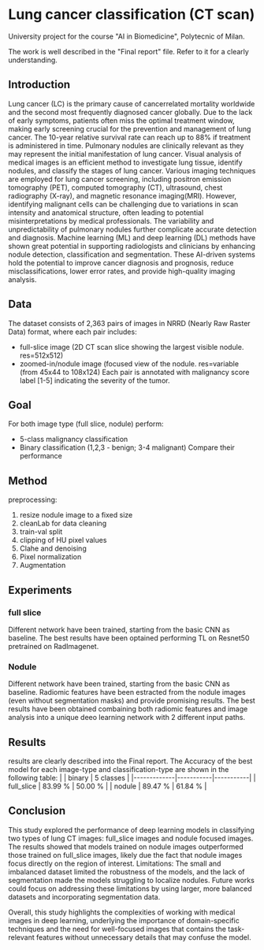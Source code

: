 # Lung cancer classification (CT scan)

University project for the course "AI in Biomedicine", Polytecnic of Milan.

The work is well described in the "Final report" file. Refer to it for a clearly understanding.

## Introduction
Lung cancer (LC) is the primary cause of cancerrelated mortality worldwide and the second most frequently diagnosed cancer globally. Due to the lack of early symptoms, patients often miss the optimal treatment window, making early screening crucial for the prevention and management of lung cancer. The 10-year relative survival rate can reach up to 88% if treatment is administered in time. Pulmonary nodules are clinically relevant as they may represent the initial manifestation of lung cancer.
Visual analysis of medical images is an efficient method to investigate lung tissue, identify nodules, and classify the stages of lung
cancer. Various imaging techniques are employed for lung cancer screening, including positron emission tomography (PET), computed tomography (CT), ultrasound, chest radiography (X-ray), and magnetic resonance imaging(MRI). 
However, identifying malignant cells can be challenging due to variations in scan intensity and anatomical structure, often leading to
potential misinterpretations by medical professionals. The variability and unpredictability of pulmonary nodules further complicate accurate detection and diagnosis.
Machine learning (ML) and deep learning (DL) methods have shown great potential in supporting radiologists and clinicians by enhancing
nodule detection, classification and segmentation. These AI-driven systems hold the potential to improve cancer diagnosis and prognosis, reduce misclassifications, lower error rates, and provide high-quality imaging analysis.

## Data
The dataset consists of 2,363 pairs of images in NRRD (Nearly Raw Raster Data) format, where each pair includes:
- full-slice image (2D CT scan slice showing the largest visible nodule. res=512x512)
- zoomed-in/nodule image (focused view of the nodule. res=variable (from 45x44 to 108x124)
Each pair is annotated with malignancy score label [1-5] indicating the severity of the tumor.

## Goal
For both image type (full slice, nodule) perform:
- 5-class malignancy classification
- Binary classification (1,2,3 - benign; 3-4 malignant)
Compare their performance

## Method
preprocessing:
1) resize nodule image to a fixed size
2) cleanLab for data cleaning
3) train-val split
4) clipping of HU pixel values
5) Clahe and denoising
6) Pixel normalization
7) Augmentation

## Experiments
### full slice
Different network have been trained, starting from the basic CNN as baseline. The best results have been optained performing TL on Resnet50 pretrained on RadImagenet.

### Nodule 
Different network have been trained, starting from the basic CNN as baseline. Radiomic features have been estracted from the nodule images (even without segmentation masks) and provide promising results. The best results have been obtained combaining both radiomic features and image analysis into a unique deeo learning network with 2 different input paths.

## Results
results are clearly described into the Final report.
The Accuracy of the best model for each image-type and classification-type are shown in the following table:
|             | binary    | 5 classes |
|-------------|-----------|-----------|
| full_slice  | 83.99 %   | 50.00 %   |
| nodule      | 89.47 %   | 61.84 %   |


## Conclusion
This study explored the performance of deep learning models in classifying two types of lung CT images: full_slice images and nodule focused images. The results showed that models trained on nodule images outperformed those trained on full_slice images, likely due the fact that nodule images focus directly on the region of interest. 
Limitations: The small and imbalanced dataset limited the robustness of the models, and the lack of segmentation made the models
struggling to localize nodules. Future works could focus on addressing these limitations by using larger, more balanced datasets and incorporating segmentation data. 

Overall, this study highlights the complexities of working with medical images in deep learning, underlying the importance of domain-specific techniques and the need for well-focused images that contains the task-relevant features without unnecessary details that may confuse the model.

